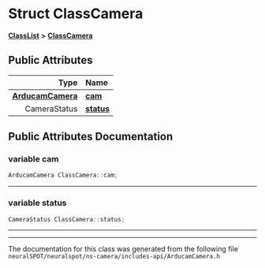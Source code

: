 

# Struct ClassCamera



[**ClassList**](annotated.md) **>** [**ClassCamera**](struct_class_camera.md)


























## Public Attributes

| Type | Name |
| ---: | :--- |
|  [**ArducamCamera**](struct_arducam_camera.md) | [**cam**](#variable-cam)  <br> |
|  CameraStatus | [**status**](#variable-status)  <br> |












































## Public Attributes Documentation




### variable cam 

```C++
ArducamCamera ClassCamera::cam;
```




<hr>



### variable status 

```C++
CameraStatus ClassCamera::status;
```




<hr>

------------------------------
The documentation for this class was generated from the following file `neuralSPOT/neuralspot/ns-camera/includes-api/ArducamCamera.h`

